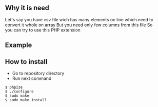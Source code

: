 ## Why it is need 

Let's say you have csv file wich has many elements on line which  need to convert it whole on array
But you need only few columns from this file
So you can try to use this PHP extension

## Example

## How to install
- Go to repository directory
- Run next command
```
$ phpize
$ ./configure
$ sudo make
$ sudo make install
```
